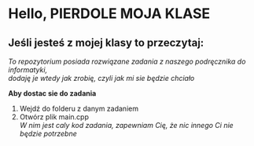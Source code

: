 # Hello, PIERDOLE MOJA KLASE 

## Jeśli jesteś z mojej klasy to przeczytaj:  

*To repozytorium posiada rozwiązane zadania z naszego podręcznika do informatyki,   
dodaję je wtedy jak zrobię, czyli jak mi sie będzie chciało*   

**Aby dostac sie do zadania**   
 1. Wejdź do folderu z danym zadaniem  
 2. Otwórz plik main.cpp   
*W nim jest caly kod zadania, zapewniam Cię, że nic innego Ci nie będzie potrzebne*


